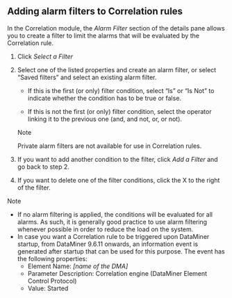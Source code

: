 ## Adding alarm filters to Correlation rules

In the Correlation module, the *Alarm Filter* section of the details pane allows you to create a filter to limit the alarms that will be evaluated by the Correlation rule.

1. Click *Select a Filter*

2. Select one of the listed properties and create an alarm filter, or select “Saved filters” and select an existing alarm filter.

    - If this is the first (or only) filter condition, select “Is” or “Is Not” to indicate whether the condition has to be true or false.

    - If this is not the first (or only) filter condition, select the operator linking it to the previous one (and, and not, or, or not).

    > [!NOTE]
    > Private alarm filters are not available for use in Correlation rules.

3. If you want to add another condition to the filter, click *Add a Filter* and go back to step 2.

4. If you want to delete one of the filter conditions, click the X to the right of the filter.

> [!NOTE]
> -  If no alarm filtering is applied, the conditions will be evaluated for all alarms. As such, it is generally good practice to use alarm filtering whenever possible in order to reduce the load on the system.
> -  In case you want a Correlation rule to be triggered upon DataMiner startup, from DataMiner 9.6.11 onwards, an information event is generated after startup that can be used for this purpose. The event has the following properties:
>     - Element Name: *\[name of the DMA\]*
>     - Parameter Description: Correlation engine (DataMiner Element Control Protocol)
>     - Value: Started
>
